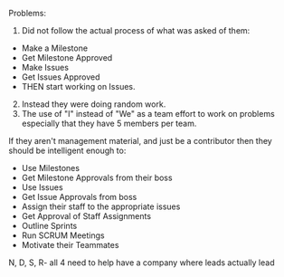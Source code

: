 Problems:
1. Did not follow the actual process of what was asked of them:
 - Make a Milestone
 - Get Milestone Approved
 - Make Issues
 - Get Issues Approved
 - THEN start working on Issues.

2. Instead they were doing random work. 
3. The use of "I" instead of "We" as a team effort to work on problems especially that they have 5 members per team.


If they aren't management material, and just be a contributor then they should be intelligent enough to:

 - Use Milestones
 - Get Milestone Approvals from their boss
 - Use Issues
 - Get Issue Approvals from boss
 - Assign their staff to the appropriate issues
 - Get Approval of Staff Assignments
 - Outline Sprints
 - Run SCRUM Meetings
 - Motivate their Teammates

N, D, S, R- all 4 need to help have a company where leads actually lead